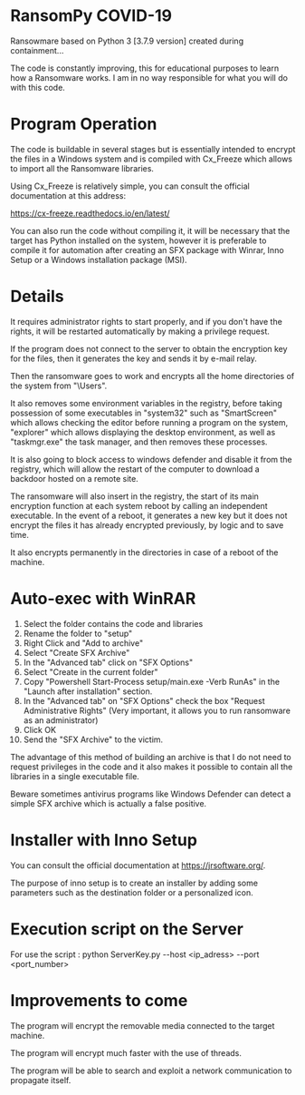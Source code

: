# RansomPy COVID-19
Ransowmare based on Python 3 [3.7.9 version] created during containment...

The code is constantly improving, this for educational purposes to learn how a Ransomware works.
I am in no way responsible for what you will do with this code.

# Program Operation 
The code is buildable in several stages but is essentially intended to encrypt the files in a Windows system and is compiled with Cx_Freeze which allows to import all the Ransomware libraries.

Using Cx_Freeze is relatively simple, you can consult the official documentation at this address:

https://cx-freeze.readthedocs.io/en/latest/

You can also run the code without compiling it, it will be necessary that the target has Python installed on the system, however it is preferable to compile it for automation after creating an SFX package with Winrar, Inno Setup or a Windows installation package (MSI).

# Details
It requires administrator rights to start properly, and if you don't have the rights, it will be restarted automatically by making a privilege request. 

If the program does not connect to the server to obtain the encryption key for the files, then it generates the key and sends it by e-mail relay.

Then the ransomware goes to work and encrypts all the home directories of the system from "\Users".
 
It also removes some environment variables in the registry, before taking possession of some executables in "system32" such as "SmartScreen" which allows checking the editor before running a program on the system, "explorer" which allows displaying the desktop environment, as well as "taskmgr.exe" the task manager, and then removes these processes.  

It is also going to block access to windows defender and disable it from the registry, which will allow the restart of the computer to download a backdoor hosted on a remote site.

The ransomware will also insert in the registry, the start of its main encryption function at each system reboot by calling an independent executable.
In the event of a reboot, it generates a new key but it does not encrypt the files it has already encrypted previously, by logic and to save time.

It also encrypts permanently in the directories in case of a reboot of the machine.

# Auto-exec with WinRAR
1. Select the folder contains the code and libraries 
2. Rename the folder to "setup"
3. Right Click and "Add to archive"
4. Select "Create SFX Archive"
5. In the "Advanced tab" click on "SFX Options"
6. Select "Create in the current folder"
7. Copy "Powershell Start-Process setup/main.exe -Verb RunAs" in the "Launch after installation" section.
8. In the "Advanced tab" on "SFX Options" check the box "Request Administrative Rights" (Very important, it allows you to run ransomware as an administrator)
9. Click OK
10. Send the "SFX Archive" to the victim.

The advantage of this method of building an archive is that I do not need to request privileges in the code and it also makes it possible to contain all the libraries in a single executable file.

Beware sometimes antivirus programs like Windows Defender can detect a simple SFX archive which is actually a false positive.

# Installer with Inno Setup
You can consult the official documentation at https://jrsoftware.org/.

The purpose of inno setup is to create an installer by adding some parameters such as the destination folder or a personalized icon. 

# Execution script on the Server
For use the script : python ServerKey.py --host <ip_adress> --port <port_number>

# Improvements to come
The program will encrypt the removable media connected to the target machine.

The program will encrypt much faster with the use of threads.

The program will be able to search and exploit a network communication to propagate itself.
